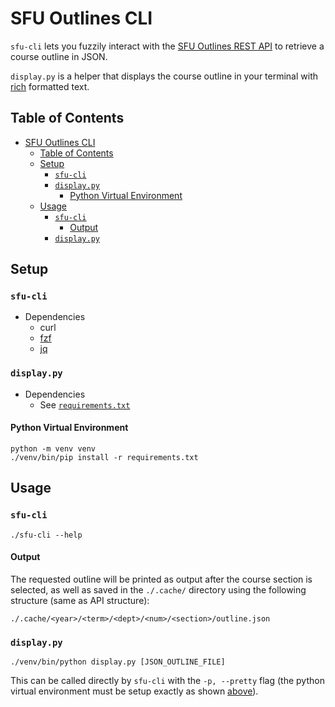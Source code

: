 # SFU Outlines CLI

`sfu-cli` lets you fuzzily interact with the [SFU Outlines REST
API](http://www.sfu.ca/outlines/help/api.html) to retrieve a course outline in
JSON.

`display.py` is a helper that displays the course outline in your terminal with
[rich](https://github.com/Textualize/rich) formatted text.

## Table of Contents

<!--toc:start-->
- [SFU Outlines CLI](#sfu-outlines-cli)
  - [Table of Contents](#table-of-contents)
  - [Setup](#setup)
    - [`sfu-cli`](#sfu-cli)
    - [`display.py`](#displaypy)
      - [Python Virtual Environment](#python-virtual-environment)
  - [Usage](#usage)
    - [`sfu-cli`](#sfu-cli)
      - [Output](#output)
    - [`display.py`](#displaypy)
<!--toc:end-->

## Setup

### `sfu-cli` 

- Dependencies
    - curl
    - [fzf](https://github.com/junegunn/fzf)
    - [jq](https://jqlang.github.io/jq/)

### `display.py`

- Dependencies
    - See [`requirements.txt`](./requirements.txt)

#### Python Virtual Environment

```
python -m venv venv
./venv/bin/pip install -r requirements.txt
```

## Usage

### `sfu-cli`

```
./sfu-cli --help
```

#### Output

The requested outline will be printed as output after the course section is
selected, as well as saved in the `./.cache/` directory using the following 
structure (same as API structure):

```
./.cache/<year>/<term>/<dept>/<num>/<section>/outline.json
```

### `display.py`

```
./venv/bin/python display.py [JSON_OUTLINE_FILE]
```

This can be called directly by `sfu-cli` with the `-p, --pretty` flag (the
python virtual environment must be setup exactly as shown
[above](#python-virtual-environment)).
